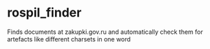 rospil_finder
=============

Finds documents at zakupki.gov.ru and automatically check them for artefacts like different charsets in one word